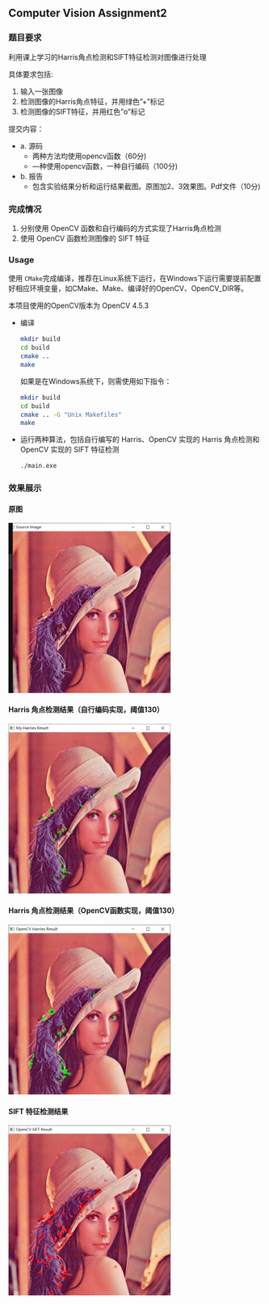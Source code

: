 ## Computer Vision Assignment2

### 题目要求

利用课上学习的Harris角点检测和SIFT特征检测对图像进行处理

具体要求包括:

1. 输入一张图像
2. 检测图像的Harris角点特征，并用绿色”+”标记
3. 检测图像的SIFT特征，并用红色”o”标记

提交内容：

+ a. 源码
  + 两种方法均使用opencv函数（60分)
  + —种使用opencv函数，一种自行编码（100分)
+ b. 报告
  + 包含实验结果分析和运行结果截图。原图加2、3效果图。Pdf文件（10分)

### 完成情况

1. 分别使用 OpenCV 函数和自行编码的方式实现了Harris角点检测
2. 使用 OpenCV 函数检测图像的 SIFT 特征

### Usage

使用 `CMake`完成编译，推荐在Linux系统下运行，在Windows下运行需要提前配置好相应环境变量，如CMake、Make、编译好的OpenCV、OpenCV_DIR等。

本项目使用的OpenCV版本为 OpenCV 4.5.3

+ 编译

  ```bash
  mkdir build
  cd build
  cmake ..
  make
  ```

  如果是在Windows系统下，则需使用如下指令：

  ```bash
  mkdir build
  cd build
  cmake .. -G "Unix Makefiles"
  make
  ```

+ 运行两种算法，包括自行编写的 Harris、OpenCV 实现的 Harris 角点检测和 OpenCV 实现的 SIFT 特征检测

  ```bash
  ./main.exe
  ```

### 效果展示

#### 原图

<img src="assets/raw.png" alt="image-20230305201053547" style="zoom:50%;" />

#### Harris 角点检测结果（自行编码实现，阈值130）

<img src="assets/my_harris_130.png" alt="image-20230305201053547" style="zoom:50%;" />

#### Harris 角点检测结果（OpenCV函数实现，阈值130）

<img src="assets/opencv_harris_130.png" alt="image-20230305201053547" style="zoom:50%;" />

#### SIFT 特征检测结果

<img src="assets/sift.png" alt="image-20230305201053547" style="zoom:50%;" />
